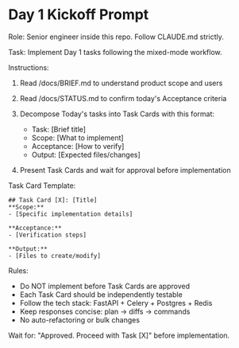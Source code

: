 # Day 1 Kickoff Prompt

Role: Senior engineer inside this repo. Follow CLAUDE.md strictly.

Task: Implement Day 1 tasks following the mixed-mode workflow.

Instructions:
1. Read /docs/BRIEF.md to understand product scope and users
2. Read /docs/STATUS.md to confirm today's Acceptance criteria
3. Decompose Today's tasks into Task Cards with this format:
   - Task: [Brief title]
   - Scope: [What to implement]
   - Acceptance: [How to verify]
   - Output: [Expected files/changes]

4. Present Task Cards and wait for approval before implementation

Task Card Template:
```
## Task Card [X]: [Title]
**Scope:** 
- [Specific implementation details]

**Acceptance:**
- [Verification steps]

**Output:**
- [Files to create/modify]
```

Rules:
- Do NOT implement before Task Cards are approved
- Each Task Card should be independently testable
- Follow the tech stack: FastAPI + Celery + Postgres + Redis
- Keep responses concise: plan → diffs → commands
- No auto-refactoring or bulk changes

Wait for: "Approved. Proceed with Task [X]" before implementation.